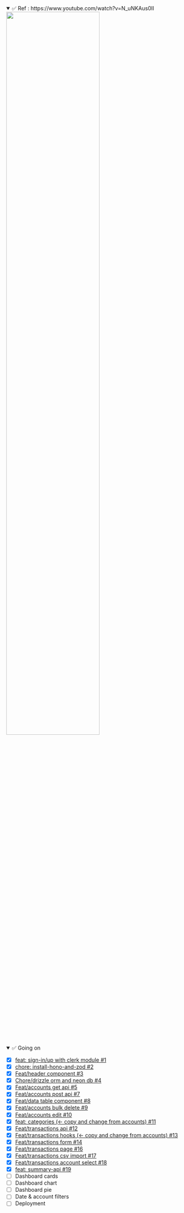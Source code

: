 
<details open><summary>✅ Ref : https://www.youtube.com/watch?v=N_uNKAus0II</sup></summary>

  <a target="_blank" href="https://www.youtube.com/watch?v=N_uNKAus0II">
  <img src="https://img.youtube.com/vi/N_uNKAus0II/maxresdefault.jpg" alt="" width="70%" />
    </a>
</details>

<details open><summary>✅ Going on</summary>
  
- [x] [feat: sign-in/up with clerk module #1](https://github.com/sVyu/finance-tutorial/pull/1)  
- [x] [chore: install-hono-and-zod #2](https://github.com/sVyu/finance-tutorial/pull/2)
- [x] [Feat/header component #3](https://github.com/sVyu/finance-tutorial/pull/3)
- [x] [Chore/drizzle orm and neon db #4](https://github.com/sVyu/finance-tutorial/pull/4)
- [x] [Feat/accounts get api #5](https://github.com/sVyu/finance-tutorial/pull/5)
- [x] [Feat/accounts post api #7](https://github.com/sVyu/finance-tutorial/pull/7)
- [x] [Feat/data table component #8](https://github.com/sVyu/finance-tutorial/pull/8)
- [x] [Feat/accounts bulk delete #9](https://github.com/sVyu/finance-tutorial/pull/9)
- [x] [Feat/accounts edit #10](https://github.com/sVyu/finance-tutorial/pull/10)
- [x] [feat: categories (<- copy and change from accounts) #11](https://github.com/sVyu/finance-tutorial/pull/11)
- [x] [Feat/transactions api #12](https://github.com/sVyu/finance-tutorial/pull/12)
- [x] [Feat/transactions hooks (<- copy and change from accounts) #13](https://github.com/sVyu/finance-tutorial/pull/13)
- [x] [Feat/transactions form #14](https://github.com/sVyu/finance-tutorial/pull/14)
- [x] [Feat/transactions page #16](https://github.com/sVyu/finance-tutorial/pull/16)
- [x] [Feat/transactions csv import #17](https://github.com/sVyu/finance-tutorial/pull/17)
- [x] [Feat/transactions account select #18](https://github.com/sVyu/finance-tutorial/pull/18)
- [x] [feat: summary-api #19](https://github.com/sVyu/finance-tutorial/pull/19)
- [ ] Dashboard cards
- [ ] Dashboard chart
- [ ] Dashboard pie
- [ ] Date & account filters
- [ ] Deployment
</details>

